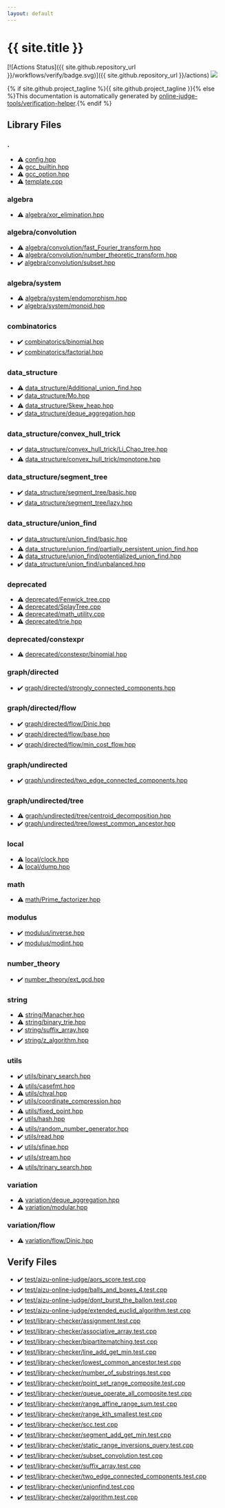 ```yaml
---
layout: default
---
```


<!-- mathjax config similar to math.stackexchange -->
<script type="text/javascript" async
  src="https://cdnjs.cloudflare.com/ajax/libs/mathjax/2.7.5/MathJax.js?config=TeX-MML-AM_CHTML">
</script>
<script type="text/x-mathjax-config">
  MathJax.Hub.Config({
    TeX: { equationNumbers: { autoNumber: "AMS" }},
    tex2jax: {
      inlineMath: [ ['$','$'] ],
      processEscapes: true
    },
    "HTML-CSS": { matchFontHeight: false },
    displayAlign: "left",
    displayIndent: "2em"
  });
</script>

<script type="text/javascript" src="https://cdnjs.cloudflare.com/ajax/libs/jquery/3.4.1/jquery.min.js"></script>
<script src="https://cdn.jsdelivr.net/npm/jquery-balloon-js@1.1.2/jquery.balloon.min.js" integrity="sha256-ZEYs9VrgAeNuPvs15E39OsyOJaIkXEEt10fzxJ20+2I=" crossorigin="anonymous"></script>
<script type="text/javascript" src="assets/js/copy-button.js"></script>
<link rel="stylesheet" href="assets/css/copy-button.css" />


# {{ site.title }}

[![Actions Status]({{ site.github.repository_url }}/workflows/verify/badge.svg)]({{ site.github.repository_url }}/actions)
<a href="{{ site.github.repository_url }}"><img src="https://img.shields.io/github/last-commit/{{ site.github.owner_name }}/{{ site.github.repository_name }}" /></a>

{% if site.github.project_tagline %}{{ site.github.project_tagline }}{% else %}This documentation is automatically generated by <a href="https://github.com/online-judge-tools/verification-helper">online-judge-tools/verification-helper</a>.{% endif %}

## Library Files

<div id="5058f1af8388633f609cadb75a75dc9d"></div>

### .

* :warning: <a href="library/config.hpp.html">config.hpp</a>
* :warning: <a href="library/gcc_builtin.hpp.html">gcc_builtin.hpp</a>
* :warning: <a href="library/gcc_option.hpp.html">gcc_option.hpp</a>
* :warning: <a href="library/template.cpp.html">template.cpp</a>


<div id="384712ec65183407ac811fff2f4c4798"></div>

### algebra

* :warning: <a href="library/algebra/xor_elimination.hpp.html">algebra/xor_elimination.hpp</a>


<div id="3cd9fd076f2d75c19d145e9eb33bfef8"></div>

### algebra/convolution

* :warning: <a href="library/algebra/convolution/fast_Fourier_transform.hpp.html">algebra/convolution/fast_Fourier_transform.hpp</a>
* :warning: <a href="library/algebra/convolution/number_theoretic_transform.hpp.html">algebra/convolution/number_theoretic_transform.hpp</a>
* :heavy_check_mark: <a href="library/algebra/convolution/subset.hpp.html">algebra/convolution/subset.hpp</a>


<div id="c95c870e4534787ab6d160f2417ab752"></div>

### algebra/system

* :warning: <a href="library/algebra/system/endomorphism.hpp.html">algebra/system/endomorphism.hpp</a>
* :heavy_check_mark: <a href="library/algebra/system/monoid.hpp.html">algebra/system/monoid.hpp</a>


<div id="ac1ed416572b96a9f5d69740d174ef3d"></div>

### combinatorics

* :heavy_check_mark: <a href="library/combinatorics/binomial.hpp.html">combinatorics/binomial.hpp</a>
* :heavy_check_mark: <a href="library/combinatorics/factorial.hpp.html">combinatorics/factorial.hpp</a>


<div id="c8f6850ec2ec3fb32f203c1f4e3c2fd2"></div>

### data_structure

* :warning: <a href="library/data_structure/Additional_union_find.hpp.html">data_structure/Additional_union_find.hpp</a>
* :heavy_check_mark: <a href="library/data_structure/Mo.hpp.html">data_structure/Mo.hpp</a>
* :warning: <a href="library/data_structure/Skew_heap.hpp.html">data_structure/Skew_heap.hpp</a>
* :heavy_check_mark: <a href="library/data_structure/deque_aggregation.hpp.html">data_structure/deque_aggregation.hpp</a>


<div id="85c1e2c9a6a68b0da546cc8076233cc6"></div>

### data_structure/convex_hull_trick

* :heavy_check_mark: <a href="library/data_structure/convex_hull_trick/Li_Chao_tree.hpp.html">data_structure/convex_hull_trick/Li_Chao_tree.hpp</a>
* :warning: <a href="library/data_structure/convex_hull_trick/monotone.hpp.html">data_structure/convex_hull_trick/monotone.hpp</a>


<div id="fba856dbe1aaa5374a50a27f6dcea717"></div>

### data_structure/segment_tree

* :heavy_check_mark: <a href="library/data_structure/segment_tree/basic.hpp.html">data_structure/segment_tree/basic.hpp</a>
* :heavy_check_mark: <a href="library/data_structure/segment_tree/lazy.hpp.html">data_structure/segment_tree/lazy.hpp</a>


<div id="179a1779a4b5d0e82b6c0fb4370c45e9"></div>

### data_structure/union_find

* :heavy_check_mark: <a href="library/data_structure/union_find/basic.hpp.html">data_structure/union_find/basic.hpp</a>
* :warning: <a href="library/data_structure/union_find/partially_persistent_union_find.hpp.html">data_structure/union_find/partially_persistent_union_find.hpp</a>
* :warning: <a href="library/data_structure/union_find/potentialized_union_find.hpp.html">data_structure/union_find/potentialized_union_find.hpp</a>
* :heavy_check_mark: <a href="library/data_structure/union_find/unbalanced.hpp.html">data_structure/union_find/unbalanced.hpp</a>


<div id="54dac5afe1fcac2f65c059fc97b44a58"></div>

### deprecated

* :warning: <a href="library/deprecated/Fenwick_tree.cpp.html">deprecated/Fenwick_tree.cpp</a>
* :warning: <a href="library/deprecated/SplayTree.cpp.html">deprecated/SplayTree.cpp</a>
* :warning: <a href="library/deprecated/math_utility.cpp.html">deprecated/math_utility.cpp</a>
* :warning: <a href="library/deprecated/trie.hpp.html">deprecated/trie.hpp</a>


<div id="687b3fe2f296e7c5f7e4c4d583f8b9a2"></div>

### deprecated/constexpr

* :warning: <a href="library/deprecated/constexpr/binomial.hpp.html">deprecated/constexpr/binomial.hpp</a>


<div id="969c55f60d4e435b31ce9719112e0fcf"></div>

### graph/directed

* :heavy_check_mark: <a href="library/graph/directed/strongly_connected_components.hpp.html">graph/directed/strongly_connected_components.hpp</a>


<div id="13554c95f4603c3979d32881e43d19e6"></div>

### graph/directed/flow

* :heavy_check_mark: <a href="library/graph/directed/flow/Dinic.hpp.html">graph/directed/flow/Dinic.hpp</a>
* :heavy_check_mark: <a href="library/graph/directed/flow/base.hpp.html">graph/directed/flow/base.hpp</a>
* :heavy_check_mark: <a href="library/graph/directed/flow/min_cost_flow.hpp.html">graph/directed/flow/min_cost_flow.hpp</a>


<div id="89915d49ca05c805c82a9fa3819995df"></div>

### graph/undirected

* :heavy_check_mark: <a href="library/graph/undirected/two_edge_connected_components.hpp.html">graph/undirected/two_edge_connected_components.hpp</a>


<div id="3c61d25aab7013cc226acec7f73e0920"></div>

### graph/undirected/tree

* :warning: <a href="library/graph/undirected/tree/centroid_decomposition.hpp.html">graph/undirected/tree/centroid_decomposition.hpp</a>
* :heavy_check_mark: <a href="library/graph/undirected/tree/lowest_common_ancestor.hpp.html">graph/undirected/tree/lowest_common_ancestor.hpp</a>


<div id="f5ddaf0ca7929578b408c909429f68f2"></div>

### local

* :warning: <a href="library/local/clock.hpp.html">local/clock.hpp</a>
* :warning: <a href="library/local/dump.hpp.html">local/dump.hpp</a>


<div id="7e676e9e663beb40fd133f5ee24487c2"></div>

### math

* :warning: <a href="library/math/Prime_factorizer.hpp.html">math/Prime_factorizer.hpp</a>


<div id="06efba23b1f3a9b846a25c6b49f30348"></div>

### modulus

* :heavy_check_mark: <a href="library/modulus/inverse.hpp.html">modulus/inverse.hpp</a>
* :heavy_check_mark: <a href="library/modulus/modint.hpp.html">modulus/modint.hpp</a>


<div id="814c07620aec62314b2fd23fc462e282"></div>

### number_theory

* :heavy_check_mark: <a href="library/number_theory/ext_gcd.hpp.html">number_theory/ext_gcd.hpp</a>


<div id="b45cffe084dd3d20d928bee85e7b0f21"></div>

### string

* :warning: <a href="library/string/Manacher.hpp.html">string/Manacher.hpp</a>
* :warning: <a href="library/string/binary_trie.hpp.html">string/binary_trie.hpp</a>
* :heavy_check_mark: <a href="library/string/suffix_array.hpp.html">string/suffix_array.hpp</a>
* :heavy_check_mark: <a href="library/string/z_algorithm.hpp.html">string/z_algorithm.hpp</a>


<div id="2b3583e6e17721c54496bd04e57a0c15"></div>

### utils

* :heavy_check_mark: <a href="library/utils/binary_search.hpp.html">utils/binary_search.hpp</a>
* :warning: <a href="library/utils/casefmt.hpp.html">utils/casefmt.hpp</a>
* :warning: <a href="library/utils/chval.hpp.html">utils/chval.hpp</a>
* :heavy_check_mark: <a href="library/utils/coordinate_compression.hpp.html">utils/coordinate_compression.hpp</a>
* :warning: <a href="library/utils/fixed_point.hpp.html">utils/fixed_point.hpp</a>
* :heavy_check_mark: <a href="library/utils/hash.hpp.html">utils/hash.hpp</a>
* :warning: <a href="library/utils/random_number_generator.hpp.html">utils/random_number_generator.hpp</a>
* :heavy_check_mark: <a href="library/utils/read.hpp.html">utils/read.hpp</a>
* :heavy_check_mark: <a href="library/utils/sfinae.hpp.html">utils/sfinae.hpp</a>
* :heavy_check_mark: <a href="library/utils/stream.hpp.html">utils/stream.hpp</a>
* :warning: <a href="library/utils/trinary_search.hpp.html">utils/trinary_search.hpp</a>


<div id="64037a31cae3aa224737c3dcdfb7bd46"></div>

### variation

* :warning: <a href="library/variation/deque_aggregation.hpp.html">variation/deque_aggregation.hpp</a>
* :warning: <a href="library/variation/modular.hpp.html">variation/modular.hpp</a>


<div id="0b46cfa7c37bdbd50ef33fa005a2319c"></div>

### variation/flow

* :warning: <a href="library/variation/flow/Dinic.hpp.html">variation/flow/Dinic.hpp</a>


## Verify Files

* :heavy_check_mark: <a href="verify/test/aizu-online-judge/aors_score.test.cpp.html">test/aizu-online-judge/aors_score.test.cpp</a>
* :heavy_check_mark: <a href="verify/test/aizu-online-judge/balls_and_boxes_4.test.cpp.html">test/aizu-online-judge/balls_and_boxes_4.test.cpp</a>
* :heavy_check_mark: <a href="verify/test/aizu-online-judge/dont_burst_the_ballon.test.cpp.html">test/aizu-online-judge/dont_burst_the_ballon.test.cpp</a>
* :heavy_check_mark: <a href="verify/test/aizu-online-judge/extended_euclid_algorithm.test.cpp.html">test/aizu-online-judge/extended_euclid_algorithm.test.cpp</a>
* :heavy_check_mark: <a href="verify/test/library-checker/assignment.test.cpp.html">test/library-checker/assignment.test.cpp</a>
* :heavy_check_mark: <a href="verify/test/library-checker/associative_array.test.cpp.html">test/library-checker/associative_array.test.cpp</a>
* :heavy_check_mark: <a href="verify/test/library-checker/bipartitematching.test.cpp.html">test/library-checker/bipartitematching.test.cpp</a>
* :heavy_check_mark: <a href="verify/test/library-checker/line_add_get_min.test.cpp.html">test/library-checker/line_add_get_min.test.cpp</a>
* :heavy_check_mark: <a href="verify/test/library-checker/lowest_common_ancestor.test.cpp.html">test/library-checker/lowest_common_ancestor.test.cpp</a>
* :heavy_check_mark: <a href="verify/test/library-checker/number_of_substrings.test.cpp.html">test/library-checker/number_of_substrings.test.cpp</a>
* :heavy_check_mark: <a href="verify/test/library-checker/point_set_range_composite.test.cpp.html">test/library-checker/point_set_range_composite.test.cpp</a>
* :heavy_check_mark: <a href="verify/test/library-checker/queue_operate_all_composite.test.cpp.html">test/library-checker/queue_operate_all_composite.test.cpp</a>
* :heavy_check_mark: <a href="verify/test/library-checker/range_affine_range_sum.test.cpp.html">test/library-checker/range_affine_range_sum.test.cpp</a>
* :heavy_check_mark: <a href="verify/test/library-checker/range_kth_smallest.test.cpp.html">test/library-checker/range_kth_smallest.test.cpp</a>
* :heavy_check_mark: <a href="verify/test/library-checker/scc.test.cpp.html">test/library-checker/scc.test.cpp</a>
* :heavy_check_mark: <a href="verify/test/library-checker/segment_add_get_min.test.cpp.html">test/library-checker/segment_add_get_min.test.cpp</a>
* :heavy_check_mark: <a href="verify/test/library-checker/static_range_inversions_query.test.cpp.html">test/library-checker/static_range_inversions_query.test.cpp</a>
* :heavy_check_mark: <a href="verify/test/library-checker/subset_convolution.test.cpp.html">test/library-checker/subset_convolution.test.cpp</a>
* :heavy_check_mark: <a href="verify/test/library-checker/suffix_array.test.cpp.html">test/library-checker/suffix_array.test.cpp</a>
* :heavy_check_mark: <a href="verify/test/library-checker/two_edge_connected_components.test.cpp.html">test/library-checker/two_edge_connected_components.test.cpp</a>
* :heavy_check_mark: <a href="verify/test/library-checker/unionfind.test.cpp.html">test/library-checker/unionfind.test.cpp</a>
* :heavy_check_mark: <a href="verify/test/library-checker/zalgorithm.test.cpp.html">test/library-checker/zalgorithm.test.cpp</a>


